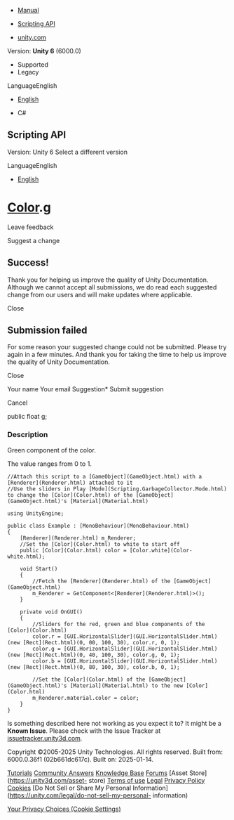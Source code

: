 [ ]()

  * [Manual](../Manual/index.html)
  * [Scripting API](../ScriptReference/index.html)

  * [unity.com](https://unity.com/)

Version: **Unity 6** (6000.0)

  * Supported
  * Legacy

LanguageEnglish

  * [English]()

  * C#

[ ](https://docs.unity3d.com)

## Scripting API

Version: Unity 6 Select a different version

LanguageEnglish

  * [English]()

#  [Color](Color.html).g

Leave feedback

Suggest a change

## Success!

Thank you for helping us improve the quality of Unity Documentation. Although
we cannot accept all submissions, we do read each suggested change from our
users and will make updates where applicable.

Close

## Submission failed

For some reason your suggested change could not be submitted. Please <a>try
again</a> in a few minutes. And thank you for taking the time to help us
improve the quality of Unity Documentation.

Close

Your name Your email Suggestion* Submit suggestion

Cancel

[ ]()

public float g;

### Description

Green component of the color.

The value ranges from 0 to 1.

    
    
    //Attach this script to a [GameObject](GameObject.html) with a [Renderer](Renderer.html) attached to it
    //Use the sliders in Play [Mode](Scripting.GarbageCollector.Mode.html) to change the [Color](Color.html) of the [GameObject](GameObject.html)'s [Material](Material.html)  
      
    using UnityEngine;  
      
    public class Example : [MonoBehaviour](MonoBehaviour.html)
    {
        [Renderer](Renderer.html) m_Renderer;
        //Set the [Color](Color.html) to white to start off
        public [Color](Color.html) color = [Color.white](Color-white.html);  
      
        void Start()
        {
            //Fetch the [Renderer](Renderer.html) of the [GameObject](GameObject.html)
            m_Renderer = GetComponent<[Renderer](Renderer.html)>();
        }  
      
        private void OnGUI()
        {
            //Sliders for the red, green and blue components of the [Color](Color.html)
            color.r = [GUI.HorizontalSlider](GUI.HorizontalSlider.html)(new [Rect](Rect.html)(0, 00, 100, 30), color.r, 0, 1);
            color.g = [GUI.HorizontalSlider](GUI.HorizontalSlider.html)(new [Rect](Rect.html)(0, 40, 100, 30), color.g, 0, 1);
            color.b = [GUI.HorizontalSlider](GUI.HorizontalSlider.html)(new [Rect](Rect.html)(0, 80, 100, 30), color.b, 0, 1);  
      
            //Set the [Color](Color.html) of the [GameObject](GameObject.html)'s [Material](Material.html) to the new [Color](Color.html)
            m_Renderer.material.color = color;
        }
    }
    

Is something described here not working as you expect it to? It might be a
**Known Issue**. Please check with the Issue Tracker at
[issuetracker.unity3d.com](https://issuetracker.unity3d.com).

Copyright ©2005-2025 Unity Technologies. All rights reserved. Built from:
6000.0.36f1 (02b661dc617c). Built on: 2025-01-14.

[Tutorials](https://unity3d.com/learn) [Community
Answers](https://answers.unity3d.com) [Knowledge
Base](https://support.unity3d.com/hc/en-us)
[Forums](https://forum.unity3d.com) [Asset Store](https://unity3d.com/asset-
store) [Terms of use](https://docs.unity3d.com/Manual/TermsOfUse.html)
[Legal](https://unity.com/legal) [Privacy
Policy](https://unity.com/legal/privacy-policy)
[Cookies](https://unity.com/legal/cookie-policy) [Do Not Sell or Share My
Personal Information](https://unity.com/legal/do-not-sell-my-personal-
information)

[Your Privacy Choices (Cookie Settings)](javascript:void\(0\);)

